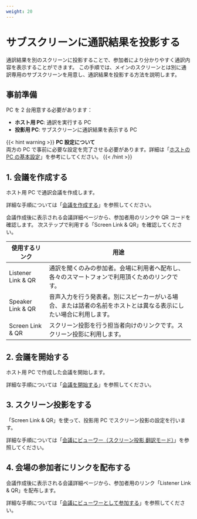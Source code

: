 ```yaml
---
weight: 20
---
```


# サブスクリーンに通訳結果を投影する

通訳結果を別のスクリーンに投影することで、参加者により分かりやすく通訳内容を表示することができます。
この手順では、メインのスクリーンとは別に通訳専用のサブスクリーンを用意し、通訳結果を投影する方法を説明します。

## 事前準備

PC を 2 台用意する必要があります：

- **ホスト用 PC**: 通訳を実行する PC
- **投影用 PC**: サブスクリーンに通訳結果を表示する PC

{{< hint warning >}}
**PC 設定について**  
両方の PC で事前に必要な設定を完了させる必要があります。詳細は「[ホストの PC の基本設定](../../other/pc-basic-configuration)」を参考にしてください。
{{< /hint >}}

## 1. 会議を作成する

ホスト用 PC で通訳会議を作成します。

詳細な手順については「[会議を作成する](../../conversation/create-conversation)」を参照してください。

会議作成後に表示される会議詳細ページから、参加者用のリンクや QR コードを確認します。
次ステップで利用する「Screen Link & QR」を確認してください。

| 使用するリンク     | 用途                                                                                                             |
| ------------------ | ---------------------------------------------------------------------------------------------------------------- |
| Listener Link & QR | 通訳を聞くのみの参加者。会場に利用者へ配布し、各々のスマートフォンで利用頂くためのリンクです。                   |
| Speaker Link & QR  | 音声入力を行う発表者。別にスピーカーがいる場合、または話者の名前をホストとは異なる表示にしたい場合に利用します。 |
| Screen Link & QR   | スクリーン投影を行う担当者向けのリンクです。スクリーン投影に利用します。                                         |

## 2. 会議を開始する

ホスト用 PC で作成した会議を開始します。

詳細な手順については「[会議を開始する](../../conversation/start-conversation)」を参照してください。

## 3. スクリーン投影をする

「Screen Link & QR」を使って、投影用 PC でスクリーン投影の設定を行います。

詳細な手順については「[会議にビューワー（スクリーン投影 翻訳モード）](../../conversation/join-conversation-screen-translation)」を参照してください。

## 4. 会場の参加者にリンクを配布する

会議作成後に表示される会議詳細ページから、参加者用のリンク「Listener Link & QR」を配布します。

詳細な手順については「[会議にビューワーとして参加する](../../conversation/join-conversation-viewer)」を参照してください。
